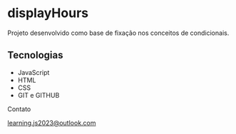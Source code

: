 # displayHours



Projeto desenvolvido como base de fixação nos conceitos de condicionais.



## Tecnologias

- JavaScript
- HTML
- CSS
- GIT e GITHUB

Contato

learning.js2023@outlook.com
